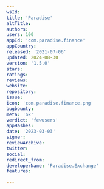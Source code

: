 ```yaml
---
wsId: 
title: 'Paradise'
altTitle: 
authors: 
users: 100
appId: 'com.paradise.finance'
appCountry: 
released: '2021-07-06'
updated: 2024-08-30
version: '1.5.0'
stars: 
ratings: 
reviews: 
website: 
repository: 
issue: 
icon: 'com.paradise.finance.png'
bugbounty: 
meta: 'ok'
verdict: 'fewusers'
appHashes: 
date: '2023-03-03'
signer: 
reviewArchive: 
twitter: 
social: 
redirect_from: 
developerName: 'Paradise.Exchange'
features: 

---
```


